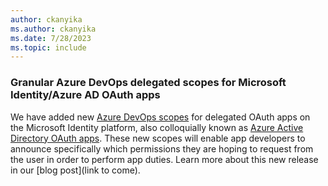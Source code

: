 ```yaml
---
author: ckanyika
ms.author: ckanyika
ms.date: 7/28/2023
ms.topic: include
---
```


### Granular Azure DevOps delegated scopes for Microsoft Identity/Azure AD OAuth apps

We have added new [Azure DevOps scopes](https://learn.microsoft.com/en-us/azure/devops/integrate/get-started/authentication/oauth?view=azure-devops#scopes)  for delegated OAuth apps on the Microsoft Identity platform, also colloquially known as [Azure Active Directory OAuth apps](https://learn.microsoft.com/en-us/azure/devops/integrate/get-started/authentication/oauth?view=azure-devops#azure-ad-oauth). These new scopes will enable app developers to announce specifically which permissions they are hoping to request from the user in order to perform app duties. Learn more about this new release in our [blog post](link to come).